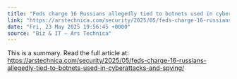```yaml
---
title: "Feds charge 16 Russians allegedly tied to botnets used in cyberattacks and spying"
link: "https://arstechnica.com/security/2025/05/feds-charge-16-russians-allegedly-tied-to-botnets-used-in-cyberattacks-and-spying/"
date: "Fri, 23 May 2025 19:56:45 +0000"
source: "Biz & IT – Ars Technica"
---
```


This is a summary. Read the full article at: https://arstechnica.com/security/2025/05/feds-charge-16-russians-allegedly-tied-to-botnets-used-in-cyberattacks-and-spying/